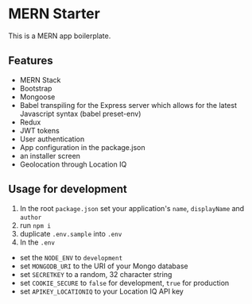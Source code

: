# MERN Starter

This is a MERN app boilerplate.

## Features

- MERN Stack
- Bootstrap
- Mongoose
- Babel transpiling for the Express server which allows for the latest Javascript syntax (babel preset-env)
- Redux
- JWT tokens
- User authentication
- App configuration in the package.json
- an installer screen
- Geolocation through Location IQ

## Usage for development

1. In the root `package.json` set your application's `name`, `displayName` and `author`
1. run `npm i`
1. duplicate `.env.sample` into `.env`
1. In the `.env`

- set the `NODE_ENV` to `development`
- set `MONGODB_URI` to the URI of your Mongo database
- set `SECRETKEY` to a random, 32 character string
- set `COOKIE_SECURE` to `false` for development, `true` for production
- set `APIKEY_LOCATIONIQ` to your Location IQ API key
